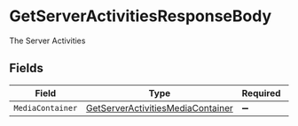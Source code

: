 # GetServerActivitiesResponseBody

The Server Activities


## Fields

| Field                                                                                           | Type                                                                                            | Required                                                                                        | Description                                                                                     |
| ----------------------------------------------------------------------------------------------- | ----------------------------------------------------------------------------------------------- | ----------------------------------------------------------------------------------------------- | ----------------------------------------------------------------------------------------------- |
| `MediaContainer`                                                                                | [GetServerActivitiesMediaContainer](../../Models/Requests/GetServerActivitiesMediaContainer.md) | :heavy_minus_sign:                                                                              | N/A                                                                                             |